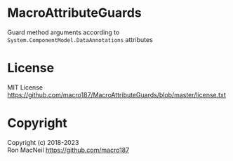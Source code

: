 MacroAttributeGuards
====================

Guard method arguments according to `System.ComponentModel.DataAnnotations`
attributes


License
=======

MIT License <https://github.com/macro187/MacroAttributeGuards/blob/master/license.txt>


Copyright
=========

Copyright (c) 2018-2023  
Ron MacNeil <https://github.com/macro187>

